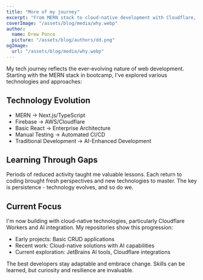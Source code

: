 ```yaml
---
title: "More of my journey"
excerpt: "From MERN stack to cloud-native development with Cloudflare, AWS, and AI - my journey of continuous learning and adaptation in tech"
coverImage: "/assets/blog/media/why.webp"
author:
  name: Drew Ponce
  picture: "/assets/blog/authors/dd.png"
ogImage:
  url: "/assets/blog/media/why.webp"
---
```


My tech journey reflects the ever-evolving nature of web development. Starting with the MERN stack in bootcamp, I've explored various technologies and approaches:

## Technology Evolution
- MERN → Next.js/TypeScript
- Firebase → AWS/Cloudflare
- Basic React → Enterprise Architecture
- Manual Testing → Automated CI/CD
- Traditional Development → AI-Enhanced Development

## Learning Through Gaps
Periods of reduced activity taught me valuable lessons. Each return to coding brought fresh perspectives and new technologies to master. The key is persistence - technology evolves, and so do we.

## Current Focus
I'm now building with cloud-native technologies, particularly Cloudflare Workers and AI integration. My repositories show this progression:
- Early projects: Basic CRUD applications
- Recent work: Cloud-native solutions with AI capabilities
- Current exploration: JetBrains AI tools, Cloudflare integrations

The best developers stay adaptable and embrace change. Skills can be learned, but curiosity and resilience are invaluable.